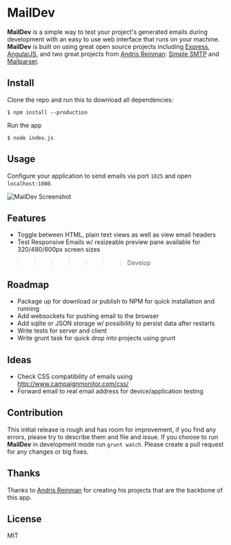 # MailDev

**MailDev** is a simple way to test your project's generated emails during development with an easy to use web interface that runs on your machine.  **MailDev** is built on using great open source projects including [Express](http://expressjs.com), [AngularJS](http://angularjs.org/), and two great projects from [Andris Reinman](https://github.com/andris9): [Simple SMTP](https://github.com/andris9/simplesmtp) and [Mailparser](https://github.com/andris9/mailparser).

## Install

Clone the repo and run this to download all dependencies:
	
	$ npm install --production

Run the app

	$ node index.js

## Usage

Configure your application to send emails via port `1025` and open `localhost:1080`.

![MailDev Screenshot](https://dl.dropboxusercontent.com/u/50627698/maildev-04-12-13.png)

## Features

* Toggle between HTML, plain text views as well as view email headers
* Test Responsive Emails w/ resizeable preview pane available for 320/480/600px screen sizes
>>>>>>> Develop

## Roadmap

* Package up for download or publish to NPM for quick installation and running
* Add websockets for pushing email to the browser
* Add sqlite or JSON storage w/ possibility to persist data after restarts
* Write tests for server and client
* Write grunt task for quick drop into projects using grunt

## Ideas
* Check CSS compatibility of emails using http://www.campaignmonitor.com/css/
* Forward email to real email address for device/application testing

## Contribution

This initial release is rough and has room for improvement, if you find any errors, please try to describe them and file and issue. If you choose to run **MailDev** in development mode run `grunt watch`.  Please create a pull request for any changes or big fixes.

## Thanks

Thanks to [Andris Reinman](https://github.com/andris9) for creating his projects that are the backbone of this app.

## License

MIT
